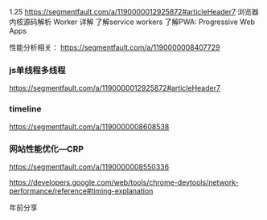 1.25
https://segmentfault.com/a/1190000012925872#articleHeader7
浏览器内核源码解析
Worker 详解
了解service workers
了解PWA: Progressive Web Apps

性能分析相关：
https://segmentfault.com/a/1190000008407729

### js单线程多线程
https://segmentfault.com/a/1190000012925872#articleHeader7

### timeline
https://segmentfault.com/a/1190000008608538

### 网站性能优化—CRP
https://segmentfault.com/a/1190000008550336

https://developers.google.com/web/tools/chrome-devtools/network-performance/reference#timing-explanation

年前分享